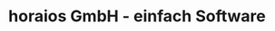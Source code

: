 ---
title: "horaios GmbH - einfach Software"
url: /blaustein/horaios-gmbh-einfach-software/
shop: Computer
---